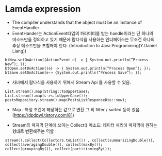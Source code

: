 # Lamda expression

- The compiler understands that the object must be an instance of EventHandler<ActionEvent>
- EventHander는 ActionEvent타입의 파라미터를 받는 handle이라는 단 하나의 메소드만을 정의하고 있기 때문에 람다식을 사용하는 인터페이스는 무조건 하나의 추상 메소드만을 포함해야 한다.
    (Introduction to Java Programming(Y.Daniel Liang))
```
btNew.setOnAction((ActionEvent e) -> { System.out.println(“Process New”); });
btOpen.setOnAction((e) -> { System.out.println(“Process Open”); });
btSave.setOnAction(e-> {System.out.println(“Process Save”); });
```
  

- 자바에서 람다식을 사용하기 위해서 Stream Api 를 사용할 수 있음.
```
List.stream().map(String::toUpperCase);
List.stream().map(s->s.toUpperCase());
postsRepository.stream().map(PostsListResponseDto::new);
```   
- Map : 특정 조건에 해당하는 값으로 변환 그 외 filter / sorted 등이 있음.
    (https://dpdpwl.tistory.com/81)
    
- Stream의 마지막 단계에 쓰이는 Collect() 메소드: 데이터 처리에 마지막에 원하는 형태로 변환해주는 역할      
```
stream().collect(Collectors.toList()) , collect(summarizingDouble()), collect(averagingDouble()), collect(maxBy()); 
collect(groupingBy()), collect(partitioningBy());
```

